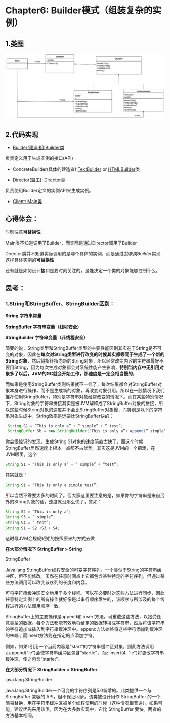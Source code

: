 # Chapter6: Builder模式（组装复杂的实例）
## 1.[类图](../uml_model/builder.mdj)
![Builder](../imgs/builder.svg)
## 2.代码实现
+ [Builder(建造者):Builder类](../src/cn/edu/seu/wh/builder/Builder.java)

负责定义用于生成实例的接口(API)

+ ConcreteBuilder(具体的建造者):[TextBuilder](../src/cn/edu/seu/wh/builder/TextBuilder.java) or [HTMLBuilder](../src/cn/edu/seu/wh/builder/HTMLBuilder.java)类

+ [Director(监工): Director类](../src/cn/edu/seu/wh/builder/Director.java)

负责使用Builder定义的实例API来生成实例。

+ [Client: Main类](../src/cn/edu/seu/wh/builder/Main.java)

## 心得体会：
时刻注意**可替换性**

Main类不知道调用了Builder，而实际是通过Director调用了Builder

Director类并不知道实际调用的是哪个具体的实例，而是通过*抽象类Builder*实现这样具体实例的**可替换性**

还有就是如何设计**接口**是要时刻关注的，这能决定一个类的对象能够控制什么。

## 思考：
### 1.String和StringBuffer、StringBuilder区别：
**String 字符串常量**

**StringBuffer 字符串变量（线程安全）**

**StringBuilder 字符串变量（非线程安全）**

简要的说，String类型和StringBuffer类型的主要性能区别其实在于String是不可变的对象，因此在**每次对String类型进行改变的时候其实都等同于生成了一个新的String对象**，然后将指针指向新的String对象，所以经常改变内容的字符串最好不要用String，因为每次生成对象都会对系统性能产生影响，**特别当内存中无引用对象多了以后，JVM的GC就会开始工作，那速度是一定会相当慢的**。

而如果是使用StringBuffer类则结果就不一样了，每次结果都会对StringBuffer对象本身进行操作，而不是生成新的对象，再改变对象引用。所以在一般情况下我们推荐使用StringBuffer，特别是字符串对象经常改变的情况下。而在某些特别情况下，String对象的字符串拼接其实是被JVM解释成了StringBuffer对象的拼接，所以这些时候String对象的速度并不会比StringBuffer对象慢，而特别是以下的字符串对象生成中，String效率是远要比StringBuffer快的：
```java
 String S1 = “This is only a” + “ simple” + “ test”;
 StringBuffer Sb = new StringBuilder(“This is only a”).append(“ simple”).append(“ test”);
 ```
你会很惊讶的发现，生成String S1对象的速度简直太快了，而这个时候StringBuffer居然速度上根本一点都不占优势。其实这是JVM的一个把戏，在JVM眼里，这个
 ```java
 String S1 = “This is only a” + “ simple” + “test”; 
 ```
 其实就是：
 ```java
 String S1 = “This is only a simple test”; 
 ```
所以当然不需要太多的时间了。但大家这里要注意的是，如果你的字符串是来自另外的String对象的话，速度就没那么快了，譬如：
```java
String S2 = “This is only a”;
String S3 = “ simple”;
String S4 = “ test”;
String S1 = S2 +S3 + S4;
```
这时候JVM会规规矩矩的按照原来的方式去做

**在大部分情况下 StringBuffer > String**

StringBuffer

Java.lang.StringBuffer线程安全的可变字符序列。一个类似于String的字符串缓冲区，但不能修改。虽然在任意时间点上它都包含某种特定的字符序列，但通过某些方法调用可以改变该序列的长度和内容。

可将字符串缓冲区安全地用于多个线程。可以在必要时对这些方法进行同步，因此任意特定实例上的所有操作就好像是以串行顺序发生的，该顺序与所涉及的每个线程进行的方法调用顺序一致。

StringBuffer上的主要操作是append和 insert方法，可重载这些方法，以接受任意类型的数据。每个方法都能有效地将给定的数据转换成字符串，然后将该字符串的字符追加或插入到字符串缓冲区中。append方法始终将这些字符添加到缓冲区的末端；而insert方法则在指定的点添加字符。

例如，如果z引用一个当前内容是“start”的字符串缓冲区对象，则此方法调用z.append("le")会使字符串缓冲区包含“startle”，而z.insert(4, "le")将更改字符串缓冲区，使之包含“starlet”。

**在大部分情况下 StringBuilder > StringBuffer**

java.lang.StringBuilder

java.lang.StringBuilder一个可变的字符序列是5.0新增的。此类提供一个与 StringBuffer 兼容的 API，但不保证同步。该类被设计用作 StringBuffer 的一个简易替换，用在字符串缓冲区被单个线程使用的时候（这种情况很普遍）。如果可能，建议优先采用该类，因为在大多数实现中，它比 StringBuffer 要快。两者的方法基本相同。